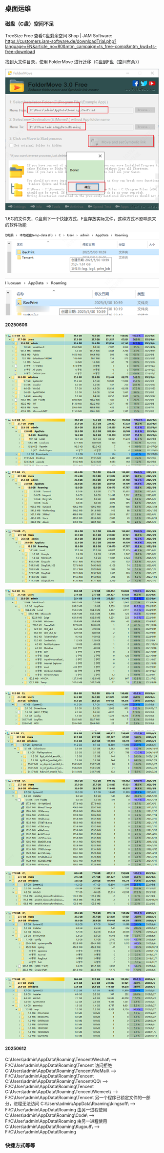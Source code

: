 ## 桌面运维

### 磁盘（C盘）空间不足

TreeSize Free 查看C盘剩余空间
Shop | JAM Software: https://customers.jam-software.de/downloadTrial.php?language=EN&article_no=80&mtm_campaign=ts_free-comp&mtm_kwd=ts-free-download

找到大文件目录，使用 FolderMove 进行迁移（C盘到F盘（空间有余））

![alt text](image.png)

1.6G的文件夹，C盘剩下一个快捷方式，F盘存放实际文件，这种方式不影响原来的软件功能

![C盘中的文件夹当前变为一个快捷方式](image-1.png)

![alt text](image-2.png)

#### 20250606

![alt text](image-6.png)

![alt text](image-3.png)

![alt text](image-4.png)

![alt text](image-5.png)

![alt text](image-7.png)

![alt text](image-8.png)

![alt text](image-9.png)

![alt text](image-10.png)

![alt text](image-11.png)

![alt text](image-12.png)

![alt text](image-13.png)

#### 20250612

C:\Users\admin\AppData\Roaming\Tencent\Wechat\ --> F:\C\User\admin\AppData\Roaming\Tencent 访问拒绝
C:\Users\admin\AppData\Roaming\Tencent\WeMail\ --> F:\C\User\admin\AppData\Roaming\Tencent
C:\Users\admin\AppData\Roaming\Tencent\QQ\ --> F:\C\User\admin\AppData\Roaming\Tencent
C:\Users\admin\AppData\Roaming\Tencent\Wemeet\ --> F:\C\User\admin\AppData\Roaming\Tencent 另一个程序已锁定文件的一部分，进程无法访问
C:\Users\admin\AppData\Roaming\kingsoft\ --> F:\C\User\admin\AppData\Roaming 由另一进程使用
C:\Users\admin\AppData\Roaming\Code\ --> F:\C\User\admin\AppData\Roaming 由另一进程使用
C:\Users\admin\AppData\Roaming\Kugou8\ --> F:\C\User\admin\AppData\Roaming

### 快捷方式等等
